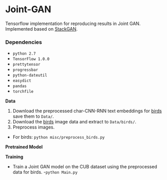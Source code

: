 # Joint-GAN

Tensorflow implementation for reproducing results in Joint GAN. Implemented based on [StackGAN](https://github.com/hanzhanggit/StackGAN).

### Dependencies
- `python 2.7`
- `TensorFlow 1.0.0`
- `prettytensor`
- `progressbar`
- `python-dateutil`
- `easydict`
- `pandas`
- `torchfile`


**Data**
1. Download the preprocessed char-CNN-RNN text embeddings for [birds](https://drive.google.com/open?id=0B3y_msrWZaXLT1BZdVdycDY5TEE) save them to `Data/`.
2. Download the [birds](http://www.vision.caltech.edu/visipedia/CUB-200-2011.html) image data and extract to `Data/birds/`.
3. Preprocess images.
  - For birds: `python misc/preprocess_birds.py`

**Pretrained Model**


**Training**
- Train a Joint GAN model on the CUB dataset using the preprocessed data for birds. 
  -`python Main.py`

